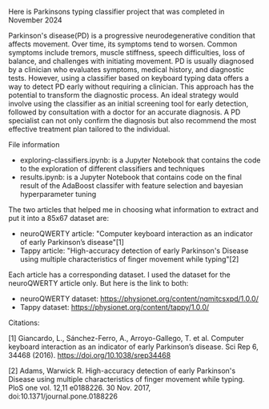 Here is Parkinsons typing classifier project that was completed in November 2024

Parkinson's disease(PD) is a progressive neurodegenerative condition that affects movement. Over time, its symptoms tend to worsen. Common symptoms include tremors, muscle stiffness, speech difficulties, loss of balance, and challenges with initiating movement. PD is usually diagnosed by a clinician who evaluates symptoms, medical history, and diagnostic tests. However, using a classifier based on keyboard typing data offers a way to detect PD early without requiring a clinician. This approach has the potential to transform the diagnostic process. An ideal strategy would involve using the classifier as an initial screening tool for early detection, followed by consultation with a doctor for an accurate diagnosis. A PD specialist can not only confirm the diagnosis but also recommend the most effective treatment plan tailored to the individual.

File information
- exploring-classifiers.ipynb: is a Jupyter Notebook that contains the code to the exploration of different classifiers and techniques 
- results.ipynb: is a Jupyter Notebook that contains code on the final result of the AdaBoost classifer with feature selection and bayesian hyperparameter tuning

The two articles that helped me in choosing what information to extract and put it into a 85x67 dataset are: 
- neuroQWERTY article: "Computer keyboard interaction as an indicator of early Parkinson’s disease"[1]
- Tappy article: "High-accuracy detection of early Parkinson's Disease using multiple characteristics of finger movement while typing"[2]

Each article has a corresponding dataset. I used the dataset for the neuroQWERTY article only. But here is the link to both:
- neuroQWERTY dataset: https://physionet.org/content/nqmitcsxpd/1.0.0/
- Tappy dataset: https://physionet.org/content/tappy/1.0.0/





Citations:

[1] Giancardo, L., Sánchez-Ferro, A., Arroyo-Gallego, T. et al. Computer keyboard interaction as an indicator of early Parkinson’s disease. Sci Rep 6, 34468 (2016). https://doi.org/10.1038/srep34468

[2] Adams, Warwick R. High-accuracy detection of early Parkinson's Disease using multiple characteristics of finger movement while typing. PloS one vol. 12,11 e0188226. 30 Nov. 2017, doi:10.1371/journal.pone.0188226
  

